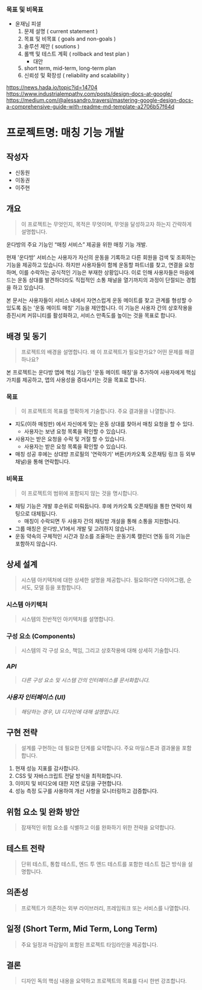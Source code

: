 ### 목표 및 비목표
- 윤재님 피셜
    1. 문제 설명 ( current statement )
    2. 목표 및 비목표 ( goals and non-goals )
    3. 솔루션 제안 ( soutions )
    4. 롤백 및 테스트 계획 ( rollback and test plan )
        - 대안
    5. short term, mid-term, long-term plan
    6. 신뢰성 및 확장성 ( reliability and scalability )

https://news.hada.io/topic?id=14704
https://www.industrialempathy.com/posts/design-docs-at-google/
https://medium.com/@alessandro.traversi/mastering-google-design-docs-a-comprehensive-guide-with-readme-md-template-a2706b57f64d

# 프로젝트명: 매칭 기능 개발

## 작성자

- 신동원
- 이동권
- 이주현

## 개요

> 이 프로젝트는 무엇인지, 목적은 무엇이며, 무엇을 달성하고자 하는지 간략하게 설명합니다.
> 

운다방의 주요 기능인 “매칭 서비스” 제공을 위한 매칭 기능 개발. 

현재 '운다방' 서비스는 사용자가 자신의 운동을 기록하고 다른 회원을 검색 및 조회하는 기능을 제공하고 있습니다. 하지만 사용자들이 함께 운동할 파트너를 찾고, 연결을 요청하며, 이를 수락하는 공식적인 기능은 부재한 상황입니다. 이로 인해 사용자들은 마음에 드는 운동 상대를 발견하더라도 직접적인 소통 채널을 열기까지의 과정이 단절되는 경험을 하고 있습니다.

본 문서는 사용자들이 서비스 내에서 자연스럽게 운동 메이트를 찾고 관계를 형성할 수 있도록 돕는 '운동 메이트 매칭' 기능을 제안합니다. 이 기능은 사용자 간의 상호작용을 증진시켜 커뮤니티를 활성화하고, 서비스 만족도를 높이는 것을 목표로 합니다.

## 배경 및 동기

> 프로젝트의 배경을 설명합니다. 왜 이 프로젝트가 필요한가요? 어떤 문제를 해결하나요?
> 

본 프로젝트는 운다방 앱에 핵심 기능인 '운동 메이트 매칭'을 추가하여 사용자에게 핵심 가치를 제공하고, 앱의 사용성을 증대시키는 것을 목표로 합니다.

### 목표

> 이 프로젝트의 목표를 명확하게 기술합니다.
주요 결과물을 나열합니다.
> 
- 지도(이하 매칭판) 에서 자신에게 맞는 운동 상대를 찾아서 매칭 요청을 할 수 있다.
    - 사용자는 보낸 요청 목록을 확인할 수 있습니다.
- 사용자는 받은 요청을 수락 및 거절 할 수 있습니다.
    - 사용자는 받은 요청 목록을 확인할 수 있습니다.
- 매칭 성공 후에는 상대방 프로필의 '연락하기' 버튼(카카오톡 오픈채팅 링크 등 외부 채널)을 통해 연락합니다.

### 비목표

> 이 프로젝트의 범위에 포함되지 않는 것을 명시합니다.
> 
- 채팅 기능은 개발 후순위로 미뤄둡니다. 후에 카카오톡 오픈채팅을 통한 연락이 채팅으로 대체됩니다.
    - 매칭이 수락되면 두 사용자 간의 채팅방 개설을 통해 소통을 지원합니다.
- 그룹 매칭은 운다방_V1에서 개발 및 고려하지 않습니다.
- 운동 약속의 구체적인 시간과 장소를 조율하는 운동기록 캘린더 연동 등의 기능은 포함하지 않습니다.

## 상세 설계

> 시스템 아키텍처에 대한 상세한 설명을 제공합니다. 
필요하다면 다이어그램, 순서도, 모델 등을 포함합니다.
> 

### 시스템 아키텍처

> 시스템의 전반적인 아키텍처를 설명합니다.
> 

### 구성 요소 (Components)

> 시스템의 각 구성 요소, 책임, 그리고 상호작용에 대해 상세히 기술합니다.
> 

### *API*

> *다른 구성 요소 및 시스템 간의 인터페이스를 문서화합니다.*
> 

### *사용자 인터페이스 (UI)*

> *해당하는 경우, UI 디자인에 대해 설명합니다.*
> 

## 구현 전략

> 설계를 구현하는 데 필요한 단계를 요약합니다. 주요 마일스톤과 결과물을 포함합니다.
> 
1. 현재 성능 지표를 감사합니다.
2. CSS 및 자바스크립트 전달 방식을 최적화합니다.
3. 이미지 및 비디오에 대한 지연 로딩을 구현합니다.
4. 성능 측정 도구를 사용하여 개선 사항을 모니터링하고 검증합니다.

## 위험 요소 및 완화 방안

> 잠재적인 위험 요소를 식별하고 이를 완화하기 위한 전략을 요약합니다.
> 

## 테스트 전략

> 단위 테스트, 통합 테스트, 엔드 투 엔드 테스트를 포함한 테스트 접근 방식을 설명합니다.
> 

## 의존성

> 프로젝트가 의존하는 외부 라이브러리, 프레임워크 또는 서비스를 나열합니다.
> 

## 일정 (Short Term, Mid Term, Long Term)

> 주요 일정과 마감일이 포함된 프로젝트 타임라인을 제공합니다.
> 

## 결론

> 디자인 독의 핵심 내용을 요약하고 프로젝트의 목표를 다시 한번 강조합니다.
> 
